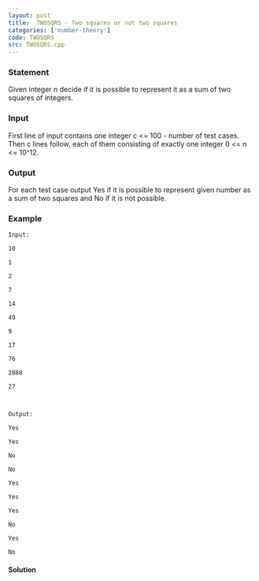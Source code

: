 ```yaml
---
layout: post
title:  TWOSQRS - Two squares or not two squares
categories: ['number-theory']
code: TWOSQRS
src: TWOSQRS.cpp
---
```


### **Statement**

Given integer n decide if it is possible to represent it as a sum of two
squares of integers.

### Input

First line of input contains one integer c <= 100 - number of test cases. Then
c lines follow, each of them consisting of exactly one integer 0 <= n <=
10^12.

### Output

For each test case output Yes if it is possible to represent given number as a
sum of two squares and No if it is not possible.

### Example

    
    
    Input:
    10
    1
    2
    7
    14
    49
    9
    17
    76
    2888
    27
    
    Output:
    Yes
    Yes
    No
    No
    Yes
    Yes
    Yes
    No
    Yes
    No



#### **Solution**



